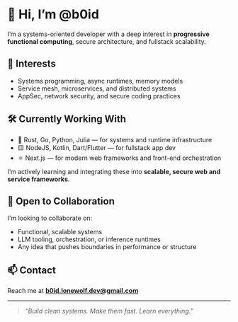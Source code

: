 # 👋 Hi, I’m @b0id

I’m a systems-oriented developer with a deep interest in **progressive functional computing**, secure architecture, and fullstack scalability.

## 🧠 Interests
- Systems programming, async runtimes, memory models
- Service mesh, microservices, and distributed systems
- AppSec, network security, and secure coding practices

## 🛠️ Currently Working With
- 🦀 Rust, Go, Python, Julia — for systems and runtime infrastructure
- 🟨 NodeJS, Kotlin, Dart/Flutter — for fullstack app dev
- ⚛️ Next.js — for modern web frameworks and front-end orchestration

I’m actively learning and integrating these into **scalable, secure web and service frameworks**.

## 🤝 Open to Collaboration
I'm looking to collaborate on:
- Functional, scalable systems
- LLM tooling, orchestration, or inference runtimes
- Any idea that pushes boundaries in performance or structure

## 📫 Contact
Reach me at **b0id.lonewolf.dev@gmail.com**

---

> *“Build clean systems. Make them fast. Learn everything.”*
<!---
b0id/b0id is a ✨ special ✨ repository because its `README.md` (this file) appears on your GitHub profile.
You can click the Preview link to take a look at your changes.
--->
